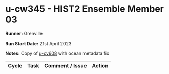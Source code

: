 # u-cw345 - HIST2 Ensemble Member 03

**Runner:**  Grenville

**Run Start Date:** 21st April 2023

**Notes:** Copy of [u-cv608](u-cv608) with ocean metadata fix

| Cycle | Task | Comment / Issue | Action |
| ---   | ---  | ---             | ---    |


